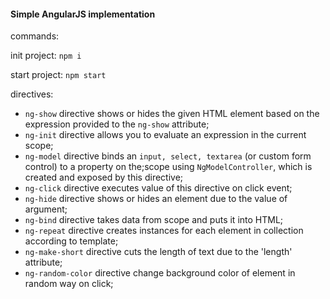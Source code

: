 #### Simple AngularJS implementation

commands:

init project: ```npm i```

start project: ```npm start```

directives:
- ```ng-show``` directive shows or hides the given HTML element based on the expression provided to the  ```ng-show``` attribute;
- ```ng-init``` directive allows you to evaluate an expression in the current scope;
- ```ng-model``` directive binds an ```input, select, textarea``` (or custom form control) to a property on the;scope using ```NgModelController```, which is created and exposed by this directive;
- ```ng-click``` directive executes value of this directive on click event;
- ```ng-hide```	directive shows or hides an element due to the value of argument;
- ```ng-bind```	directive takes data from scope and puts it into HTML;
- ```ng-repeat```	directive creates instances for each element in collection according to template;
- ```ng-make-short```	directive cuts the length of text due to the 'length' attribute;
- ```ng-random-color```	directive change background color of element in random way on click;
